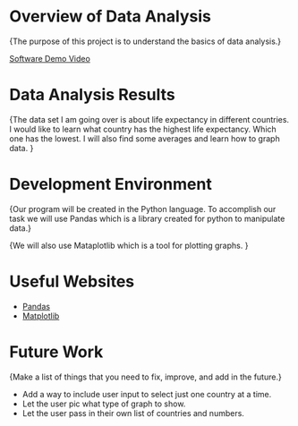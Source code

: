 # Overview of Data Analysis 

{The purpose of this project is to understand the basics of data analysis.}



[Software Demo Video](https://youtu.be/ZCYMgj4KnE0)

# Data Analysis Results

{The data set I am going over is about life expectancy in different countries. I would like to learn what country has the highest life expectancy. Which one has the lowest. I will also find some averages and learn how to graph data. }

# Development Environment

{Our program will be created in the Python language. To accomplish our task we will use Pandas which is a library created for python to manipulate data.}

{We will also use Mataplotlib which is a tool for plotting graphs. }

# Useful Websites

* [Pandas](https://pandas.pydata.org/docs/user_guide/10min.html#min)
* [Matplotlib](https://matplotlib.org/stable/tutorials/index.html)

# Future Work

{Make a list of things that you need to fix, improve, and add in the future.}
* Add a way to include user input to select just one country at a time. 
* Let the user pic what type of graph to show.
* Let the user pass in their own list of countries and numbers. 
